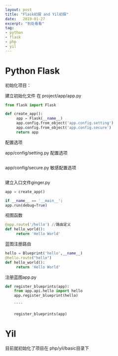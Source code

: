 ```yaml
---
layout: post
title: "Flask初探 and Yil初探"
date:   2019-01-27
excerpt: "到处看看"
tag:
- python 
- flask
- php
- yil
---
```




# Python Flask



初始化项目：

建立初始化文件 在 project/app/app.py

```python
from flask import Flask

def create_app():
     app = Flask(__name__)
     app.config.from_object('app.config.setting')
     app.config.from_object('app.config.secure')
     return app    
```

配置选项

app/config/setting.py 配置选项

~~~python

~~~



app/config/secure.py 敏感配置选项

```python

```

建立入口文件ginger.py

```python
app = create_app()

if __name__ == '__main__':
app.run(debug=True)
```

视图函数

~~~python
@app.route('/hello') //路由定义
def hello_world():
     return 'Hello World'
~~~

蓝图注册路由

```python
hello = Blueprint('hello',__name__)
@hello.route("hello")
def hello_world():
     return 'Hello World'
```

注册蓝图app.py

```python
def register_blueprints(app):
    from app.api.hello import hello
    app.register_blueprint(hello)
    
    ````
    
    register_blueprints(app)
```



# Yil

目前就初始化了项目在 php/yil/basic目录下